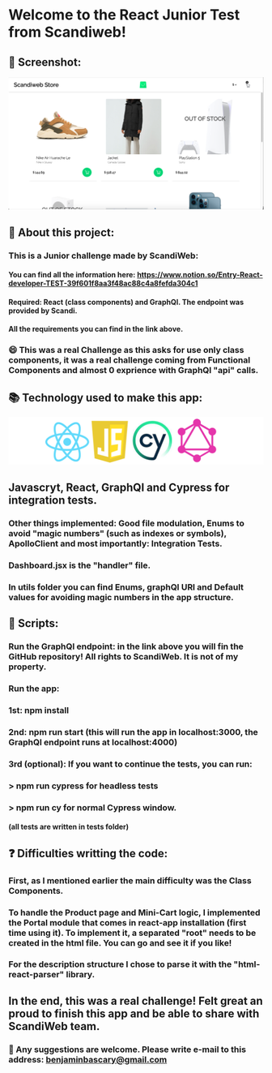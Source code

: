 # Welcome to the React Junior Test from Scandiweb!

## 📱 Screenshot:

<img src="readmeimages/screenshot.png">

## :rocket: About this project:

### This is a Junior challenge made by ScandiWeb:

#### You can find all the information here: https://www.notion.so/Entry-React-developer-TEST-39f601f8aa3f48ac88c4a8fefda304c1

#### Required: React (class components) and GraphQl. The endpoint was provided by Scandi.
#### All the requirements you can find in the link above.

### :smile: This was a real Challenge as this asks for use only class components, it was a real challenge coming from Functional Components and almost 0 exprience with GraphQl "api" calls.

## :books: Technology used to make this app:

<img src="readmeimages/tech.png">

## Javascryt, React, GraphQl and Cypress for integration tests.

### Other things implemented: Good file modulation, Enums to avoid "magic numbers" (such as indexes or symbols), ApolloClient and most importantly: Integration Tests.
### Dashboard.jsx is the "handler" file.
### In utils folder you can find Enums, graphQl URI and Default values for avoiding magic numbers in the app structure.

## 🧰 Scripts:

### Run the GraphQl endpoint: in the link above you will fin the GitHub repository! All rights to ScandiWeb. It is not of my property.
### Run the app:

### 1st: npm install
### 2nd: npm run start (this will run the app in localhost:3000, the GraphQl endpoint runs at localhost:4000)
### 3rd (optional): If you want to continue the tests, you can run:
### > npm run cypress for headless tests
### > npm run cy for normal Cypress window.
#### (all tests are written in __tests__ folder)

## ❓ Difficulties writting the code:

### First, as I mentioned earlier the main difficulty was the Class Components.
### To handle the Product page and Mini-Cart logic, I implemented the Portal module that comes in react-app installation (first time using it). To implement it, a separated "root" needs to be created in the html file. You can go and see it if you like!
### For the description structure I chose to parse it with the "html-react-parser" library.

## In the end, this was a real challenge! Felt great an proud to finish this app and be able to share with ScandiWeb team.

### :e-mail: Any suggestions are welcome. Please write e-mail to this address: benjaminbascary@gmail.com

